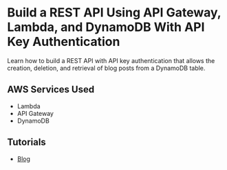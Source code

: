 # Build a REST API Using API Gateway, Lambda, and DynamoDB With API Key Authentication

Learn how to build a REST API with API key authentication that allows the creation, deletion, and retrieval of blog posts from a DynamoDB table.

## AWS Services Used

- Lambda
- API Gateway
- DynamoDB

## Tutorials

- [Blog](https://conermurphy.com/blog/build-rest-api-aws-cdk-api-gateway-lambda-dynamodb-api-key-authentication)
